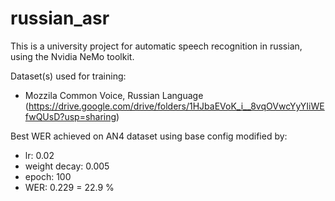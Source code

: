# russian_asr

This is a university project for automatic speech recognition in russian, using the Nvidia NeMo toolkit.

Dataset(s) used for training:
- Mozzila Common Voice, Russian Language (https://drive.google.com/drive/folders/1HJbaEVoK_i__8vqOVwcYyYIiWEfwQUsD?usp=sharing)


Best WER achieved on AN4 dataset using base config modified by:
- lr: 0.02
- weight decay: 0.005
- epoch: 100
- WER: 0.229 = 22.9 %
